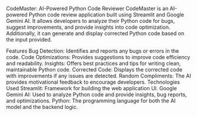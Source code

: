 CodeMaster: AI-Powered Python Code Reviewer
CodeMaster is an AI-powered Python code review application built using Streamlit and Google Gemini AI. It allows developers to analyze their Python code for bugs, suggest improvements, and provide insights into code optimization. Additionally, it can generate and display corrected Python code based on the input provided.

Features
Bug Detection: Identifies and reports any bugs or errors in the code.
Code Optimizations: Provides suggestions to improve code efficiency and readability.
Insights: Offers best practices and tips for writing clean, maintainable Python code.
Corrected Code: Displays the corrected code with improvements if any issues are detected.
Random Compliments: The AI provides motivational feedback to encourage developers.
Technologies Used
Streamlit: Framework for building the web application UI.
Google Gemini AI: Used to analyze Python code and provide insights, bug reports, and optimizations.
Python: The programming language for both the AI model and the backend logic.
